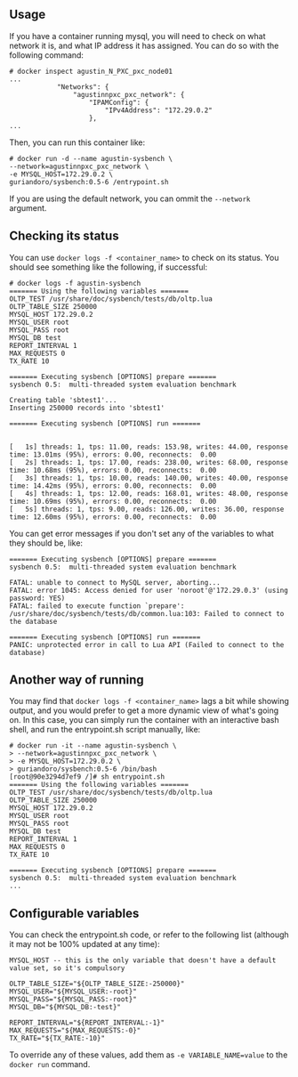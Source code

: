 ## Usage

If you have a container running mysql, you will need to check on what network it is, and what IP address it has assigned.
You can do so with the following command:

```
# docker inspect agustin_N_PXC_pxc_node01
...
            "Networks": {
                "agustinnpxc_pxc_network": {
                    "IPAMConfig": {
                        "IPv4Address": "172.29.0.2"
                    },
...
```

Then, you can run this container like:

```
# docker run -d --name agustin-sysbench \
--network=agustinnpxc_pxc_network \
-e MYSQL_HOST=172.29.0.2 \
guriandoro/sysbench:0.5-6 /entrypoint.sh
```

If you are using the default network, you can ommit the `--network` argument.

## Checking its status

You can use `docker logs -f <container_name>` to check on its status. You should see something like the following, if successful:

```
# docker logs -f agustin-sysbench
======= Using the following variables =======
OLTP_TEST /usr/share/doc/sysbench/tests/db/oltp.lua
OLTP_TABLE_SIZE 250000
MYSQL_HOST 172.29.0.2
MYSQL_USER root
MYSQL_PASS root
MYSQL_DB test
REPORT_INTERVAL 1
MAX_REQUESTS 0
TX_RATE 10

======= Executing sysbench [OPTIONS] prepare =======
sysbench 0.5:  multi-threaded system evaluation benchmark

Creating table 'sbtest1'...
Inserting 250000 records into 'sbtest1'

======= Executing sysbench [OPTIONS] run =======


[   1s] threads: 1, tps: 11.00, reads: 153.98, writes: 44.00, response time: 13.01ms (95%), errors: 0.00, reconnects:  0.00
[   2s] threads: 1, tps: 17.00, reads: 238.00, writes: 68.00, response time: 10.68ms (95%), errors: 0.00, reconnects:  0.00
[   3s] threads: 1, tps: 10.00, reads: 140.00, writes: 40.00, response time: 14.42ms (95%), errors: 0.00, reconnects:  0.00
[   4s] threads: 1, tps: 12.00, reads: 168.01, writes: 48.00, response time: 10.69ms (95%), errors: 0.00, reconnects:  0.00
[   5s] threads: 1, tps: 9.00, reads: 126.00, writes: 36.00, response time: 12.60ms (95%), errors: 0.00, reconnects:  0.00
```

You can get error messages if you don't set any of the variables to what they should be, like:

```
======= Executing sysbench [OPTIONS] prepare =======
sysbench 0.5:  multi-threaded system evaluation benchmark

FATAL: unable to connect to MySQL server, aborting...
FATAL: error 1045: Access denied for user 'noroot'@'172.29.0.3' (using password: YES)
FATAL: failed to execute function `prepare': /usr/share/doc/sysbench/tests/db/common.lua:103: Failed to connect to the database

======= Executing sysbench [OPTIONS] run =======
PANIC: unprotected error in call to Lua API (Failed to connect to the database)
```

## Another way of running

You may find that `docker logs -f <container_name>` lags a bit while showing output, and you would prefer to get a more dynamic view of what's going on. In this case, you can simply run the container with an interactive bash shell, and run the entrypoint.sh script manually, like:

```
# docker run -it --name agustin-sysbench \
> --network=agustinnpxc_pxc_network \
> -e MYSQL_HOST=172.29.0.2 \
> guriandoro/sysbench:0.5-6 /bin/bash
[root@90e3294d7ef9 /]# sh entrypoint.sh 
======= Using the following variables =======
OLTP_TEST /usr/share/doc/sysbench/tests/db/oltp.lua
OLTP_TABLE_SIZE 250000
MYSQL_HOST 172.29.0.2
MYSQL_USER root
MYSQL_PASS root
MYSQL_DB test
REPORT_INTERVAL 1
MAX_REQUESTS 0
TX_RATE 10

======= Executing sysbench [OPTIONS] prepare =======
sysbench 0.5:  multi-threaded system evaluation benchmark
...
```

## Configurable variables

You can check the entrypoint.sh code, or refer to the following list (although it may not be 100% updated at any time):

```
MYSQL_HOST -- this is the only variable that doesn't have a default value set, so it's compulsory 

OLTP_TABLE_SIZE="${OLTP_TABLE_SIZE:-250000}"
MYSQL_USER="${MYSQL_USER:-root}"
MYSQL_PASS="${MYSQL_PASS:-root}"
MYSQL_DB="${MYSQL_DB:-test}"

REPORT_INTERVAL="${REPORT_INTERVAL:-1}"
MAX_REQUESTS="${MAX_REQUESTS:-0}"
TX_RATE="${TX_RATE:-10}"
```

To override any of these values, add them as `-e VARIABLE_NAME=value` to the `docker run` command.
